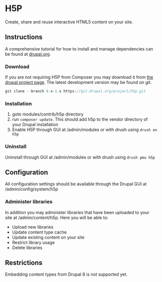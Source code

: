H5P
===========

Create, share and reuse interactive HTML5 content on your site.

## Instructions

A comprehensive tutorial for how to install and manage dependencies can be found at [drupal.org](https://www.drupal.org/docs/develop/using-composer/using-composer-to-manage-drupal-site-dependencies).

### Download
If you are not requiring H5P from Composer you may download it from [the drupal project page](https://www.drupal.org/project/h5p).
The latest development version may be found on git.
```javascript
git clone --branch 8.x-1.x https://git.drupal.org/project/h5p.git
```

### Installation

1) goto  modules/contrib/h5p directory
2) run ```composer update```. This should add h5p to the vendor directory of your Drupal installation
3) Enable H5P through GUI at /admin/modules or with drush using ```drush en h5p```

### Uninstall
Uninstall through GUI at /admin/modules or with drush using ```drush pmu h5p```

## Configuration
All configuration settings should be available through the Drupal GUI at /admin/config/system/h5p

### Administer libraries
In addition you may administer libraries that have been uploaded to your site at /admin/content/h5p. Here you will be able to:
- Upload new libraries
- Update content type cache
- Update existing content on your site
- Restrict library usage
- Delete libraries

## Restrictions
Embedding content types from Drupal 8 is not supported yet.
